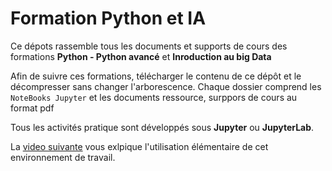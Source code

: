 # Formation Python et IA

Ce dépots rassemble tous les documents et supports de cours des formations __Python - Python avancé__ et __Inroduction au big Data__

Afin de suivre ces formations, télécharger le contenu de ce dépôt et le décompresser sans changer l'arborescence. Chaque dossier comprend les ```NoteBooks Jupyter``` et les documents ressource, surppors de cours au format pdf

Tous les activités pratique sont développés sous __Jupyter__ ou __JupyterLab__.

La [video suivante](https://youtu.be/H-Ns3q6LUxo) vous exlpique l'utilisation élémentaire de cet environnement de travail.
